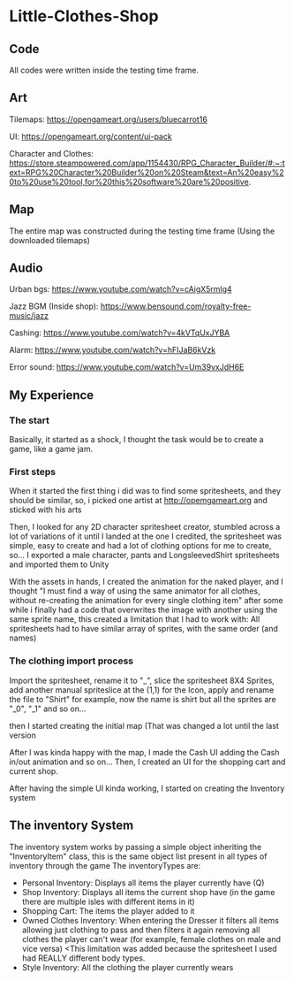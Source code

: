 # Little-Clothes-Shop

## Code
All codes were written inside the testing time frame.

## Art
Tilemaps: https://opengameart.org/users/bluecarrot16

UI: https://opengameart.org/content/ui-pack

Character and Clothes: https://store.steampowered.com/app/1154430/RPG_Character_Builder/#:~:text=RPG%20Character%20Builder%20on%20Steam&text=An%20easy%20to%20use%20tool,for%20this%20software%20are%20positive.

## Map
The entire map was constructed during the testing time frame (Using the downloaded tilemaps)

## Audio
Urban bgs: https://www.youtube.com/watch?v=cAigX5rmlg4

Jazz BGM (Inside shop): https://www.bensound.com/royalty-free-music/jazz

Cashing: https://www.youtube.com/watch?v=4kVTqUxJYBA

Alarm: https://www.youtube.com/watch?v=hFIJaB6kVzk

Error sound: https://www.youtube.com/watch?v=Um39vxJdH6E

## My Experience

### The start
Basically, it started as a shock, I thought the task would be to create a game, like a game jam.

### First steps
When it started the first thing i did was to find some spritesheets, and they should be similar, so, i picked one artist at http://opemgameart.org and sticked with his arts

Then, I looked for any 2D character spritesheet creator, stumbled across a lot of variations of it until I landed at the one I credited, the spritesheet was simple, easy to create and had a lot of clothing options for me to create, so... I exported a male character, pants and LongsleevedShirt spritesheets and imported them to Unity

With the assets in hands, I created the animation for the naked player, and I thought "I must find a way of using the same animator for all clothes, without re-creating the animation for every single clothing item" after some while i finally had a code that overwrites the image with another using the same sprite name, this created a limitation that I had to work with: All spritesheets had to have similar array of sprites, with the same order (and names)

### The clothing import process
Import the spritesheet, rename it to "_", slice the spritesheet 8X4 Sprites, add another manual spriteslice at the (1,1) for the Icon, apply and rename the file to "Shirt" for example, now the name is shirt but all the sprites are "_0", "_1" and so on...

then I started creating the initial map (That was changed a lot until the last version

After I was kinda happy with the map, I made the Cash UI adding the Cash in/out animation and so on...
Then, I created an UI for the shopping cart and current shop.

After having the simple UI kinda working, I started on creating the Inventory system

## The inventory System
The inventory system works by passing a simple object inheriting the "InventoryItem" class, this is the same object list present in all types of inventory through the game
The inventoryTypes are:
- Personal Inventory: Displays all items the player currently have (Q)
- Shop Inventory: Displays all items the current shop have (in the game there are multiple isles with different items in it)
- Shopping Cart: The items the player added to it
- Owned Clothes Inventory: When entering the Dresser it filters all items allowing just clothing to pass and then filters it again removing all clothes the player can't wear (for example, female clothes on male and vice versa) <This limitation was added because the spritesheet I used had REALLY different body types.
- Style Inventory: All the clothing the player currently wears


